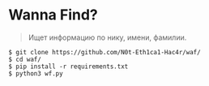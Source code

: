 # Wanna Find?
> Ищет информацию по нику, имени, фамилии.

```
$ git clone https://github.com/N0t-Eth1ca1-Hac4r/waf/
$ cd waf/
$ pip install -r requirements.txt
$ python3 wf.py
```
